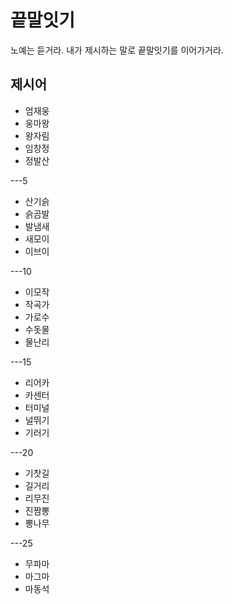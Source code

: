 # 끝말잇기

노예는 듣거라. 내가 제시하는 말로 끝말잇기를 이어가거라.

## 제시어

- 엄재웅
- 웅마왕
- 왕자림
- 임창정
- 정발산

---5

- 산기슭
- 슭곰발
- 발냄새
- 새모이
- 이브이

---10

- 이모작
- 작곡가
- 가로수
- 수돗물
- 물난리

---15

- 리어카
- 카센터
- 터미널
- 널뛰기
- 기러기

---20

- 기찻길
- 길거리
- 리무진
- 진짬뽕
- 뽕나무

---25

- 무파마
- 마그마
- 마동석
